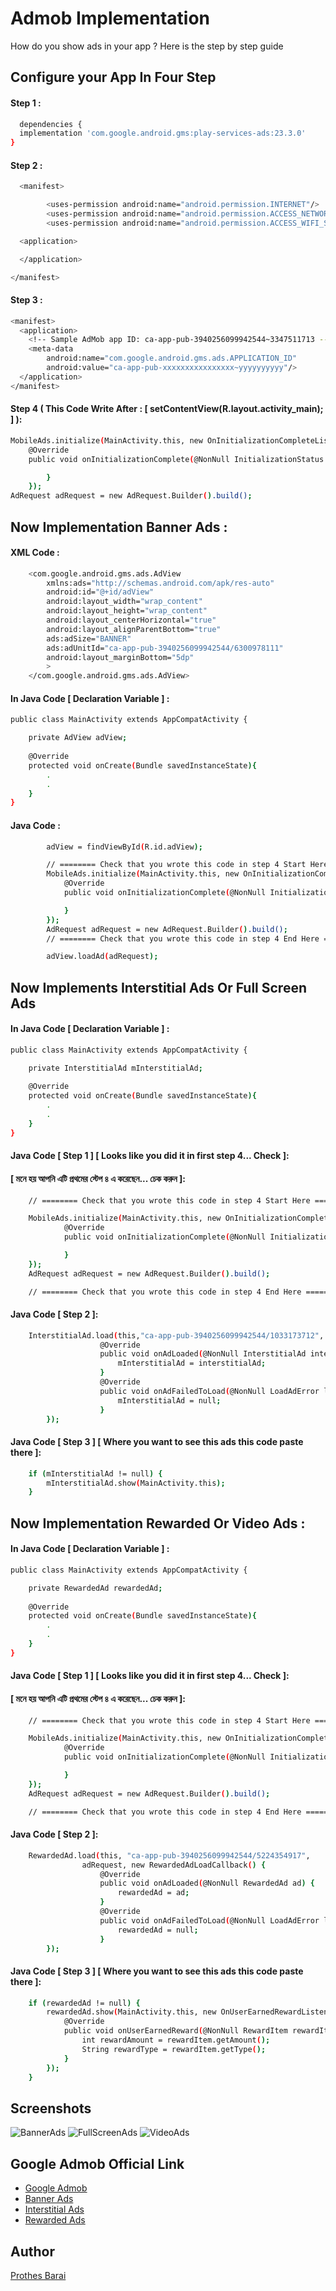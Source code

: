 
# Admob Implementation

How do you show ads in your app ? Here is the step by step guide


## Configure your App In Four Step

#### Step 1 : 

```bash
  dependencies {
  implementation 'com.google.android.gms:play-services-ads:23.3.0'
}
```

#### Step 2 :
```bash
  <manifest>

        <uses-permission android:name="android.permission.INTERNET"/>
        <uses-permission android:name="android.permission.ACCESS_NETWORK_STATE"/>
        <uses-permission android:name="android.permission.ACCESS_WIFI_STATE"/>

  <application>

  </application>

</manifest>
```

#### Step 3 :
```bash
<manifest>
  <application>
    <!-- Sample AdMob app ID: ca-app-pub-3940256099942544~3347511713 -->
    <meta-data
        android:name="com.google.android.gms.ads.APPLICATION_ID"
        android:value="ca-app-pub-xxxxxxxxxxxxxxxx~yyyyyyyyyy"/>
  </application>
</manifest>
```

#### Step 4 ( This Code Write After : [ setContentView(R.layout.activity_main); ] ):
```bash
MobileAds.initialize(MainActivity.this, new OnInitializationCompleteListener() {
    @Override
    public void onInitializationComplete(@NonNull InitializationStatus initializationStatus) {

        }
    });
AdRequest adRequest = new AdRequest.Builder().build();
```

## Now Implementation Banner Ads :
#### XML Code :
```bash
    <com.google.android.gms.ads.AdView
        xmlns:ads="http://schemas.android.com/apk/res-auto"
        android:id="@+id/adView"
        android:layout_width="wrap_content"
        android:layout_height="wrap_content"
        android:layout_centerHorizontal="true"
        android:layout_alignParentBottom="true"
        ads:adSize="BANNER"
        ads:adUnitId="ca-app-pub-3940256099942544/6300978111"
        android:layout_marginBottom="5dp"
        >
    </com.google.android.gms.ads.AdView>
```
#### In Java Code [ Declaration Variable ] :
```bash
public class MainActivity extends AppCompatActivity {

    private AdView adView;
    
    @Override
    protected void onCreate(Bundle savedInstanceState){
        .
        .
    }
}
```
#### Java Code :
```bash
        adView = findViewById(R.id.adView);

        // ======== Check that you wrote this code in step 4 Start Here =======
        MobileAds.initialize(MainActivity.this, new OnInitializationCompleteListener() {
            @Override
            public void onInitializationComplete(@NonNull InitializationStatus initializationStatus) {

            }
        });
        AdRequest adRequest = new AdRequest.Builder().build();
        // ======== Check that you wrote this code in step 4 End Here =======

        adView.loadAd(adRequest);
```
## Now Implements Interstitial Ads Or Full Screen Ads
#### In Java Code [ Declaration Variable ] :
```bash
public class MainActivity extends AppCompatActivity {

    private InterstitialAd mInterstitialAd;
    
    @Override
    protected void onCreate(Bundle savedInstanceState){
        .
        .
    }
}
```

#### Java Code [ Step 1 ] [ Looks like you did it in first step 4... Check ]:
#### [ মনে হয় আপনি এটি প্রথমের স্টেপ ৪ এ করেছেন... চেক করুন ]:
```bash
    // ======== Check that you wrote this code in step 4 Start Here =======

    MobileAds.initialize(MainActivity.this, new OnInitializationCompleteListener() {
            @Override
            public void onInitializationComplete(@NonNull InitializationStatus initializationStatus) {

            }
    });
    AdRequest adRequest = new AdRequest.Builder().build();

    // ======== Check that you wrote this code in step 4 End Here =======
```

#### Java Code [ Step 2 ]:
```bash
    InterstitialAd.load(this,"ca-app-pub-3940256099942544/1033173712", adRequest, new InterstitialAdLoadCallback() {
                    @Override
                    public void onAdLoaded(@NonNull InterstitialAd interstitialAd) {
                        mInterstitialAd = interstitialAd;
                    }
                    @Override
                    public void onAdFailedToLoad(@NonNull LoadAdError loadAdError) {
                        mInterstitialAd = null;
                    }
        });
```

#### Java Code [ Step 3 ] [ Where you want to see this ads this code paste there ]:
```bash
    if (mInterstitialAd != null) {
        mInterstitialAd.show(MainActivity.this);
    }
```

## Now Implementation Rewarded Or Video Ads :
#### In Java Code [ Declaration Variable ] :
```bash
public class MainActivity extends AppCompatActivity {

    private RewardedAd rewardedAd;
    
    @Override
    protected void onCreate(Bundle savedInstanceState){
        .
        .
    }
}
```
#### Java Code [ Step 1 ] [ Looks like you did it in first step 4... Check ]:
#### [ মনে হয় আপনি এটি প্রথমের স্টেপ ৪ এ করেছেন... চেক করুন ]:
```bash
    // ======== Check that you wrote this code in step 4 Start Here =======

    MobileAds.initialize(MainActivity.this, new OnInitializationCompleteListener() {
            @Override
            public void onInitializationComplete(@NonNull InitializationStatus initializationStatus) {

            }
    });
    AdRequest adRequest = new AdRequest.Builder().build();

    // ======== Check that you wrote this code in step 4 End Here =======
```

#### Java Code [ Step 2 ]:
```bash
    RewardedAd.load(this, "ca-app-pub-3940256099942544/5224354917",
                adRequest, new RewardedAdLoadCallback() {
                    @Override
                    public void onAdLoaded(@NonNull RewardedAd ad) {
                        rewardedAd = ad;
                    }
                    @Override
                    public void onAdFailedToLoad(@NonNull LoadAdError loadAdError) {
                        rewardedAd = null;
                    }
        });
```

#### Java Code [ Step 3 ] [ Where you want to see this ads this code paste there ]:
```bash
    if (rewardedAd != null) {
        rewardedAd.show(MainActivity.this, new OnUserEarnedRewardListener() {
            @Override
            public void onUserEarnedReward(@NonNull RewardItem rewardItem) {
                int rewardAmount = rewardItem.getAmount();
                String rewardType = rewardItem.getType();
            }
        });
    }
```
## Screenshots

![BannerAds](https://github.com/user-attachments/assets/4643938e-7af3-43ed-b514-691af4c1ea3e)
![FullScreenAds](https://github.com/user-attachments/assets/eaa6f93c-2cc7-4b54-80dd-2b9066b5dfc9)
![VideoAds](https://github.com/user-attachments/assets/ee9841f1-65c4-454f-81e8-ab8986e95dab)

## Google Admob Official Link

- [Google Admob](https://developers.google.com/admob/android/quick-start)
- [Banner Ads](https://developers.google.com/admob/android/banner)
- [Interstitial Ads](https://developers.google.com/admob/android/interstitial)
- [Rewarded Ads](https://developers.google.com/admob/android/rewarded)
## Author

[Prothes Barai](https://prothes-asp.github.io/prothes/)

